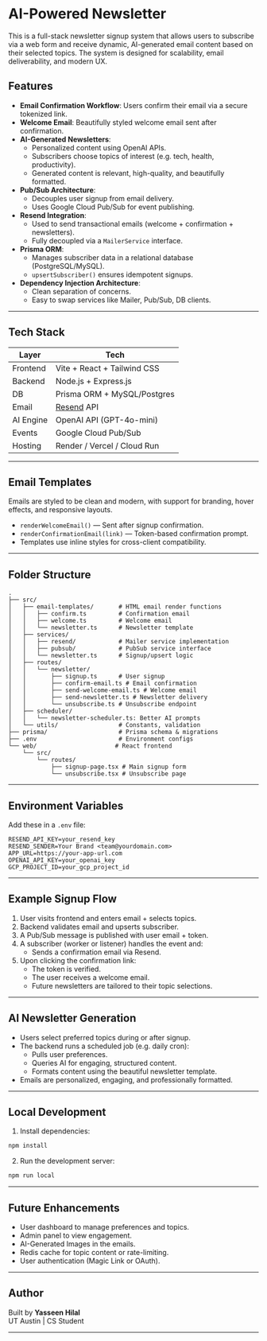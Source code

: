 # AI-Powered Newsletter

This is a full-stack newsletter signup system that allows users to subscribe via a web form and receive dynamic, AI-generated email content based on their selected topics. The system is designed for scalability, email deliverability, and modern UX.

## Features

- **Email Confirmation Workflow**: Users confirm their email via a secure tokenized link.
- **Welcome Email**: Beautifully styled welcome email sent after confirmation.
- **AI-Generated Newsletters**:
  - Personalized content using OpenAI APIs.
  - Subscribers choose topics of interest (e.g. tech, health, productivity).
  - Generated content is relevant, high-quality, and beautifully formatted.
- **Pub/Sub Architecture**:
  - Decouples user signup from email delivery.
  - Uses Google Cloud Pub/Sub for event publishing.
- **Resend Integration**:
  - Used to send transactional emails (welcome + confirmation + newsletters).
  - Fully decoupled via a `MailerService` interface.
- **Prisma ORM**:
  - Manages subscriber data in a relational database (PostgreSQL/MySQL).
  - `upsertSubscriber()` ensures idempotent signups.
- **Dependency Injection Architecture**:
  - Clean separation of concerns.
  - Easy to swap services like Mailer, Pub/Sub, DB clients.

---

## Tech Stack

| Layer     | Tech                              |
| --------- | --------------------------------- |
| Frontend  | Vite + React + Tailwind CSS       |
| Backend   | Node.js + Express.js              |
| DB        | Prisma ORM + MySQL/Postgres       |
| Email     | [Resend](https://resend.com/) API |
| AI Engine | OpenAI API (GPT-4o-mini)          |
| Events    | Google Cloud Pub/Sub              |
| Hosting   | Render / Vercel / Cloud Run       |

---

## Email Templates

Emails are styled to be clean and modern, with support for branding, hover effects, and responsive layouts.

- `renderWelcomeEmail()` — Sent after signup confirmation.
- `renderConfirmationEmail(link)` — Token-based confirmation prompt.
- Templates use inline styles for cross-client compatibility.

---

## Folder Structure

```
.
├── src/
│   ├── email-templates/       # HTML email render functions
│   │   ├── confirm.ts         # Confirmation email
│   │   ├── welcome.ts         # Welcome email
│   │   └── newsletter.ts      # Newsletter template
│   ├── services/
│   │   ├── resend/            # Mailer service implementation
│   │   ├── pubsub/            # PubSub service interface
│   │   └── newsletter.ts      # Signup/upsert logic
│   ├── routes/
│   │   └── newsletter/
│   │       ├── signup.ts      # User signup
│   │       ├── confirm-email.ts # Email confirmation
│   │       ├── send-welcome-email.ts # Welcome email
│   │       ├── send-newsletter.ts # Newsletter delivery
│   │       └── unsubscribe.ts # Unsubscribe endpoint
│   ├── scheduler/
│   │   └── newsletter-scheduler.ts: Better AI prompts
│   └── utils/                 # Constants, validation
├── prisma/                    # Prisma schema & migrations
├── .env                       # Environment configs
└── web/                      # React frontend
    └── src/
        └── routes/
            ├── signup-page.tsx # Main signup form
            └── unsubscribe.tsx # Unsubscribe page
```

---

## Environment Variables

Add these in a `.env` file:

```env
RESEND_API_KEY=your_resend_key
RESEND_SENDER=Your Brand <team@yourdomain.com>
APP_URL=https://your-app-url.com
OPENAI_API_KEY=your_openai_key
GCP_PROJECT_ID=your_gcp_project_id
```

---

## Example Signup Flow

1. User visits frontend and enters email + selects topics.
2. Backend validates email and upserts subscriber.
3. A Pub/Sub message is published with user email + token.
4. A subscriber (worker or listener) handles the event and:
   - Sends a confirmation email via Resend.
5. Upon clicking the confirmation link:
   - The token is verified.
   - The user receives a welcome email.
   - Future newsletters are tailored to their topic selections.

---

## AI Newsletter Generation

- Users select preferred topics during or after signup.
- The backend runs a scheduled job (e.g. daily cron):
  - Pulls user preferences.
  - Queries AI for engaging, structured content.
  - Formats content using the beautiful newsletter template.
- Emails are personalized, engaging, and professionally formatted.

---

## Local Development

1. Install dependencies:

```bash
npm install
```

2. Run the development server:

```bash
npm run local
```

---

## Future Enhancements

- User dashboard to manage preferences and topics.
- Admin panel to view engagement.
- AI-Generated Images in the emails.
- Redis cache for topic content or rate-limiting.
- User authentication (Magic Link or OAuth).

---

## Author

Built by **Yasseen Hilal**  
UT Austin | CS Student

---
